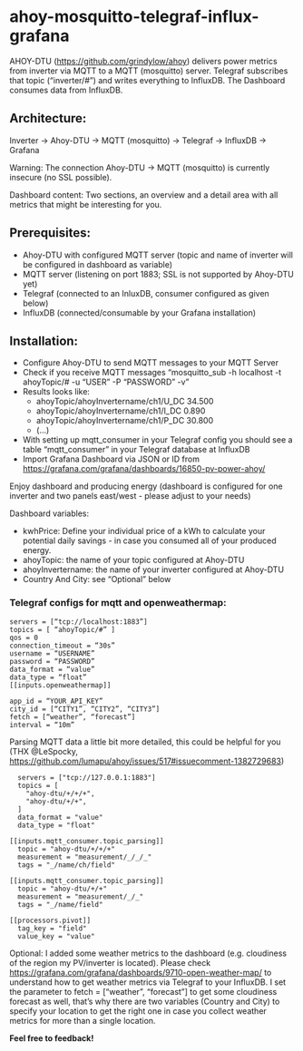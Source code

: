 # ahoy-mosquitto-telegraf-influx-grafana
AHOY-DTU (https://github.com/grindylow/ahoy) delivers power metrics from inverter via MQTT to a MQTT (mosquitto) server. Telegraf subscribes that topic (“inverter/#”) and writes everything to InfluxDB. The Dashboard consumes data from InfluxDB.

## Architecture:
Inverter -> Ahoy-DTU -> MQTT (mosquitto) -> Telegraf -> InfluxDB -> Grafana

Warning: The connection Ahoy-DTU -> MQTT (mosquitto) is currently insecure (no SSL possible).

Dashboard content: Two sections, an overview and a detail area with all metrics that might be interesting for you.

## Prerequisites:

* Ahoy-DTU with configured MQTT server (topic and name of inverter will be configured in dashboard as variable)
* MQTT server (listening on port 1883; SSL is not supported by Ahoy-DTU yet)
* Telegraf (connected to an InluxDB, consumer configured as given below)
* InfluxDB (connected/consumable by your Grafana installation)

## Installation:

* Configure Ahoy-DTU to send MQTT messages to your MQTT Server
* Check if you receive MQTT messages “mosquitto_sub -h localhost -t ahoyTopic/# -u “USER” -P “PASSWORD” -v”
* Results looks like:
  * ahoyTopic/ahoyInvertername/ch1/U_DC 34.500
  * ahoyTopic/ahoyInvertername/ch1/I_DC 0.890
  * ahoyTopic/ahoyInvertername/ch1/P_DC 30.800
  * (…)
* With setting up mqtt_consumer in your Telegraf config you should see a table “mqtt_consumer” in your Telegraf database at InfluxDB
* Import Grafana Dashboard via JSON or ID from https://grafana.com/grafana/dashboards/16850-pv-power-ahoy/

Enjoy dashboard and producing energy (dashboard is configured for one inverter and two panels east/west - please adjust to your needs)

Dashboard variables:

* kwhPrice: Define your individual price of a kWh to calculate your potential daily savings - in case you consumed all of your produced energy.
* ahoyTopic: the name of your topic configured at Ahoy-DTU
* ahoyInvertername: the name of your inverter configured at Ahoy-DTU
* Country And City: see “Optional” below

### Telegraf configs for mqtt and openweathermap:

``` [[inputs.mqtt_consumer]]
servers = [“tcp://localhost:1883”]
topics = [ “ahoyTopic/#” ]
qos = 0
connection_timeout = “30s”
username = “USERNAME”
password = “PASSWORD”
data_format = “value”
data_type = “float”
[[inputs.openweathermap]]

app_id = “YOUR_API_KEY”
city_id = [“CITY1”, “CITY2”, “CITY3”]
fetch = [“weather”, “forecast”]
interval = “10m”
```

Parsing MQTT data a little bit more detailed, this could be helpful for you (THX @LeSpocky, https://github.com/lumapu/ahoy/issues/517#issuecomment-1382729683)

```[[inputs.mqtt_consumer]]
  servers = ["tcp://127.0.0.1:1883"]
  topics = [
    "ahoy-dtu/+/+/+",
    "ahoy-dtu/+/+",
  ]
  data_format = "value"
  data_type = "float"

[[inputs.mqtt_consumer.topic_parsing]]
  topic = "ahoy-dtu/+/+/+"
  measurement = "measurement/_/_/_"
  tags = "_/name/ch/field"

[[inputs.mqtt_consumer.topic_parsing]]
  topic = "ahoy-dtu/+/+"
  measurement = "measurement/_/_"
  tags = "_/name/field"

[[processors.pivot]]
  tag_key = "field"
  value_key = "value"
```


Optional: I added some weather metrics to the dashboard (e.g. cloudiness of the region my PV/inverter is located). Please check https://grafana.com/grafana/dashboards/9710-open-weather-map/ to understand how to get weather metrics via Telegraf to your InfluxDB. I set the parameter to fetch = [“weather”, “forecast”] to get some cloudiness forecast as well, that’s why there are two variables (Country and City) to specify your location to get the right one in case you collect weather metrics for more than a single location.




**Feel free to feedback!**
